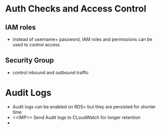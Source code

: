 
# Auth Checks and Access Control

## IAM roles
- instead of username+ password, IAM roles and permissions can be used to control access

## Security Group
- control inbound and outbound traffic

# Audit Logs

- Audit logs can be enabled on RDS< but they are persisted for shorter time
- ==IMP== Send Audit logs to CLoudWatch for longer retention
- 